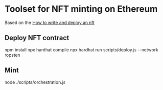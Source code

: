 # Toolset for NFT minting on Ethereum

Based on the [How to write and deploy an nft](https://ethereum.org/en/developers/tutorials/how-to-write-and-deploy-an-nft/)

## Deploy NFT contract
npm install
npx hardhat compile
npx hardhat run scripts/deploy.js --network ropsten

## Mint
node ./scripts/orchestration.js